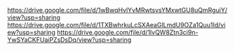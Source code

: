 https://drive.google.com/file/d/1wBwqHvlYvMRwtsvsYMxwtGU8uQmRguiY/view?usp=sharing
https://drive.google.com/file/d/1TXBwhrkuLcSXAeaGlLmdU9OZa1Quu1Id/view?usp=sharing
https://drive.google.com/file/d/1lvQW8Ztn3ci9n-YwSYaCKFUaiPZsDsDq/view?usp=sharing
